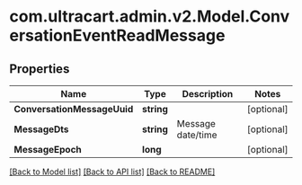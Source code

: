 
# com.ultracart.admin.v2.Model.ConversationEventReadMessage

## Properties

Name | Type | Description | Notes
------------ | ------------- | ------------- | -------------
**ConversationMessageUuid** | **string** |  | [optional] 
**MessageDts** | **string** | Message date/time | [optional] 
**MessageEpoch** | **long** |  | [optional] 

[[Back to Model list]](../README.md#documentation-for-models)
[[Back to API list]](../README.md#documentation-for-api-endpoints)
[[Back to README]](../README.md)

